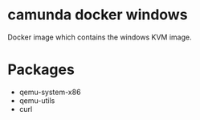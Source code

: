 # camunda docker windows

Docker image which contains the windows KVM image.

# Packages
  - qemu-system-x86
  - qemu-utils
  - curl
